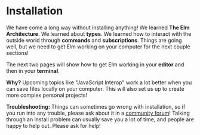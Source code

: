 <!--
# Installation
-->
<!-- TODO -->
# Installation

<!--
We have come a long way without installing anything! We learned **The Elm Architecture**. We learned about **types**. We learned how to interact with the outside world through **commands** and **subscriptions**. Things are going well, but we need to get Elm working on your computer for the next couple sections!
-->
<!-- TODO -->
We have come a long way without installing anything! We learned **The Elm Architecture**. We learned about **types**. We learned how to interact with the outside world through **commands** and **subscriptions**. Things are going well, but we need to get Elm working on your computer for the next couple sections!

<!--
The next two pages will show how to get Elm working in your **editor** and then in your **terminal**.
-->
<!-- TODO -->
The next two pages will show how to get Elm working in your **editor** and then in your **terminal**.


<!--
**Why?** Upcoming topics like "JavaScript Interop" work a lot better when you can save files locally on your computer. This will also set us up to create more complex personal projects!
-->
<!-- TODO -->
**Why?** Upcoming topics like "JavaScript Interop" work a lot better when you can save files locally on your computer. This will also set us up to create more complex personal projects!

<!--
**Troubleshooting:** Things can sometimes go wrong with installation, so if you run into any trouble, please ask about it in a [community forum](https://elm-lang.org/community)! Talking through an install problem can usually save you a lot of time, and people are happy to help out. Please ask for help!
-->
<!-- TODO -->
**Troubleshooting:** Things can sometimes go wrong with installation, so if you run into any trouble, please ask about it in a [community forum](https://elm-lang.org/community)! Talking through an install problem can usually save you a lot of time, and people are happy to help out. Please ask for help!
